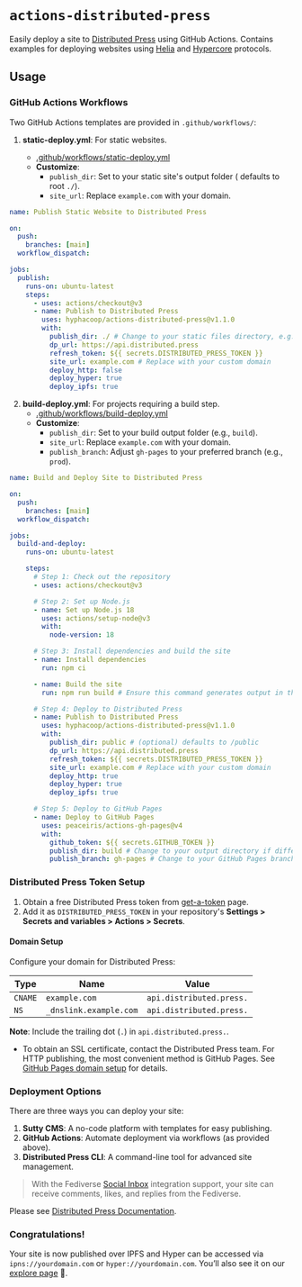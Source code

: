 # `actions-distributed-press`
Easily deploy a site to [Distributed Press](https://distributed.press) using GitHub Actions. 
Contains examples for deploying websites using [Helia](https://helia.io/) and [Hypercore](https://holepunch.to/) protocols.

## Usage
### GitHub Actions Workflows

Two GitHub Actions templates are provided in `.github/workflows/`:

1. **static-deploy.yml**: For static websites.

   - [.github/workflows/static-deploy.yml](.github/workflows/static-deploy.yml)
   - **Customize**:
     - `publish_dir`: Set to your static site's output folder ( defaults to root `./`).
     - `site_url`: Replace `example.com` with your domain.

```yml
name: Publish Static Website to Distributed Press

on:
  push:
    branches: [main]
  workflow_dispatch:

jobs:
  publish:
    runs-on: ubuntu-latest
    steps:
      - uses: actions/checkout@v3
      - name: Publish to Distributed Press
        uses: hyphacoop/actions-distributed-press@v1.1.0
        with:
          publish_dir: ./ # Change to your static files directory, e.g., public
          dp_url: https://api.distributed.press
          refresh_token: ${{ secrets.DISTRIBUTED_PRESS_TOKEN }}
          site_url: example.com # Replace with your custom domain
          deploy_http: false
          deploy_hyper: true
          deploy_ipfs: true
```

2. **build-deploy.yml**: For projects requiring a build step.
   - [.github/workflows/build-deploy.yml](.github/workflows/build-deploy.yml)
   - **Customize**:
     - `publish_dir`: Set to your build output folder (e.g., `build`).
     - `site_url`: Replace `example.com` with your domain.
     - `publish_branch`: Adjust `gh-pages` to your preferred branch (e.g., `prod`).

```yml
name: Build and Deploy Site to Distributed Press

on:
  push:
    branches: [main]
  workflow_dispatch:

jobs:
  build-and-deploy:
    runs-on: ubuntu-latest

    steps:
      # Step 1: Check out the repository
      - uses: actions/checkout@v3

      # Step 2: Set up Node.js
      - name: Set up Node.js 18
        uses: actions/setup-node@v3
        with:
          node-version: 18

      # Step 3: Install dependencies and build the site
      - name: Install dependencies
        run: npm ci

      - name: Build the site
        run: npm run build # Ensure this command generates output in the public directory

      # Step 4: Deploy to Distributed Press
      - name: Publish to Distributed Press
        uses: hyphacoop/actions-distributed-press@v1.1.0
        with:
          publish_dir: public # (optional) defaults to /public
          dp_url: https://api.distributed.press
          refresh_token: ${{ secrets.DISTRIBUTED_PRESS_TOKEN }}
          site_url: example.com # Replace with your custom domain
          deploy_http: true
          deploy_hyper: true
          deploy_ipfs: true

      # Step 5: Deploy to GitHub Pages
      - name: Deploy to GitHub Pages
        uses: peaceiris/actions-gh-pages@v4
        with:
          github_token: ${{ secrets.GITHUB_TOKEN }}
          publish_dir: build # Change to your output directory if different (e.g., dist)
          publish_branch: gh-pages # Change to your GitHub Pages branch if different (e.g., prod)
```

### Distributed Press Token Setup

1. Obtain a free Distributed Press token from [get-a-token](https://distributed.press/2024/10/18/get-a-token/) page.
2. Add it as `DISTRIBUTED_PRESS_TOKEN` in your repository's **Settings > Secrets and variables > Actions > Secrets**.

#### Domain Setup

Configure your domain for Distributed Press:

| Type    | Name                   | Value                    |
| ------- | ---------------------- | ------------------------ |
| `CNAME` | `example.com`          | `api.distributed.press.` |
| `NS`    | `_dnslink.example.com` | `api.distributed.press.` |

**Note**: Include the trailing dot (`.`) in `api.distributed.press.`.

- To obtain an SSL certificate, contact the Distributed Press team. For HTTP publishing, the most convenient method is GitHub Pages. See [GitHub Pages domain setup](https://docs.github.com/en/pages/configuring-a-custom-domain-for-your-github-pages-site/managing-a-custom-domain-for-your-github-pages-site) for details.

### Deployment Options

There are three ways you can deploy your site:

1. **Sutty CMS**: A no-code platform with templates for easy publishing.
2. **GitHub Actions**: Automate deployment via workflows (as provided above).
3. **Distributed Press CLI**: A command-line tool for advanced site management.

> With the Fediverse [Social Inbox](https://hypha.coop/dripline/announcing-dp-social-inbox/) integration support, your site can receive comments, likes, and replies from the Fediverse.

Please see [Distributed Press Documentation](https://docs.distributed.press/deployment/).

### Congratulations!

Your site is now published over IPFS and Hyper can be accessed via `ipns://yourdomain.com` or `hyper://yourdomain.com`. You’ll also see it on our [explore page](https://explore.distributed.press/) 👀.